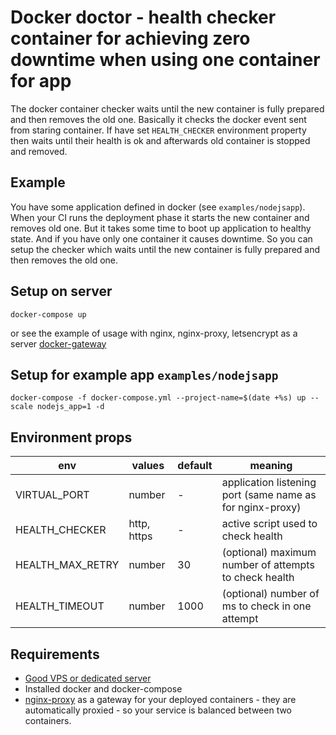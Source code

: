 # Docker doctor - health checker container for achieving zero downtime when using one container for app
The docker container checker waits until the new container is fully prepared and then removes the old one. Basically it checks the docker event sent from staring container. If have set `HEALTH_CHECKER` environment property then waits until their health is ok and afterwards old container is stopped and removed.

## Example
You have some application defined in docker (see `examples/nodejsapp`). When your CI runs the deployment phase it starts the new container and removes old one. But it takes some time to boot up application to healthy state. And if you have only one container it causes downtime. So you can setup the checker which waits until the new container is fully prepared and then removes the old one.

## Setup on server
```
docker-compose up
```
or see the example of usage with nginx, nginx-proxy, letsencrypt as a server [docker-gateway](https://github.com/goodservers/docker-gateway)

## Setup for example app `examples/nodejsapp`
```
docker-compose -f docker-compose.yml --project-name=$(date +%s) up --scale nodejs_app=1 -d
```

## Environment props
| env | values | default | meaning |
|-----|--------|---------|---------|
| VIRTUAL_PORT | number | - | application listening port (same name as for nginx-proxy) |
| HEALTH_CHECKER | http, https | - | active script used to check health |
| HEALTH_MAX_RETRY | number | 30 | (optional) maximum number of attempts to check health |
| HEALTH_TIMEOUT | number | 1000 | (optional) number of ms to check in one attempt |

## Requirements
* [Good VPS or dedicated server](https://goodservers.io)
* Installed docker and docker-compose
* [nginx-proxy](https://github.com/goodservers/docker-gateway) as a gateway for your deployed containers - they are automatically proxied - so your service is balanced between two containers.
